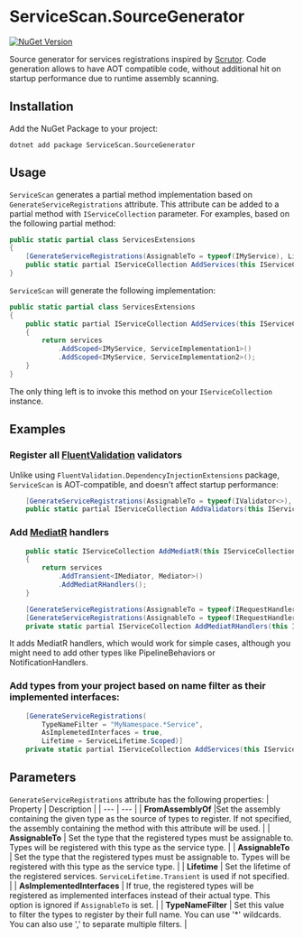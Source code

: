 # ServiceScan.SourceGenerator
[![NuGet Version](https://img.shields.io/nuget/v/ServiceScan.SourceGenerator)](https://www.nuget.org/packages/ServiceScan.SourceGenerator/)

Source generator for services registrations inspired by [Scrutor](https://github.com/khellang/Scrutor/).
Code generation allows to have AOT compatible code, without additional hit on startup performance due to runtime assembly scanning.

## Installation 
Add the NuGet Package to your project:
```
dotnet add package ServiceScan.SourceGenerator
```

## Usage

`ServiceScan` generates a partial method implementation based on `GenerateServiceRegistrations` attribute. This attribute can be added to a partial method with `IServiceCollection` parameter. 
For examples, based on the following partial method:
```csharp
public static partial class ServicesExtensions
{
    [GenerateServiceRegistrations(AssignableTo = typeof(IMyService), Lifetime = ServiceLifetime.Scoped)]
    public static partial IServiceCollection AddServices(this IServiceCollection services);
}
```

`ServiceScan` will generate the following implementation:
```csharp
public static partial class ServicesExtensions
{
    public static partial IServiceCollection AddServices(this IServiceCollection services)
    {
        return services
            .AddScoped<IMyService, ServiceImplementation1>()
            .AddScoped<IMyService, ServiceImplementation2>();
    }
}
```

The only thing left is to invoke this method on your `IServiceCollection` instance.

## Examples

### Register all [FluentValidation](https://github.com/FluentValidation/FluentValidation) validators
Unlike using `FluentValidation.DependencyInjectionExtensions` package, `ServiceScan` is AOT-compatible, and doesn't affect startup performance:
```csharp
    [GenerateServiceRegistrations(AssignableTo = typeof(IValidator<>), Lifetime = ServiceLifetime.Singleton)]
    public static partial IServiceCollection AddValidators(this IServiceCollection services);
```

### Add [MediatR](https://github.com/jbogard/MediatR) handlers
```csharp
    public static IServiceCollection AddMediatR(this IServiceCollection services)
    {
        return services
            .AddTransient<IMediator, Mediator>()
            .AddMediatRHandlers();
    }

    [GenerateServiceRegistrations(AssignableTo = typeof(IRequestHandler<>), Lifetime = ServiceLifetime.Transient)]
    [GenerateServiceRegistrations(AssignableTo = typeof(IRequestHandler<,>), Lifetime = ServiceLifetime.Transient)]
    private static partial IServiceCollection AddMediatRHandlers(this IServiceCollection services);
```
It adds MediatR handlers, which would work for simple cases, although you might need to add other types like PipelineBehaviors or NotificationHandlers.

### Add types from your project based on name filter as their implemented interfaces:
```csharp
    [GenerateServiceRegistrations(
        TypeNameFilter = "MyNamespace.*Service",
        AsImplemetedInterfaces = true,
        Lifetime = ServiceLifetime.Scoped)]
    private static partial IServiceCollection AddServices(this IServiceCollection services);
```

## Parameters

`GenerateServiceRegistrations` attribute has the following properties:
| Property | Description |
| --- | --- |
| **FromAssemblyOf** |Set the assembly containing the given type as the source of types to register. If not specified, the assembly containing the method with this attribute will be used. |
| **AssignableTo** | Set the type that the registered types must be assignable to. Types will be registered with this type as the service type. |
| **AssignableTo** | Set the type that the registered types must be assignable to. Types will be registered with this type as the service type. |
| **Lifetime** | Set the lifetime of the registered services. `ServiceLifetime.Transient` is used if not specified. |
| **AsImplementedInterfaces** | If true, the registered types will be registered as implemented interfaces instead of their actual type. This option is ignored if `AssignableTo` is set. |
| **TypeNameFilter** | Set this value to filter the types to register by their full name. You can use '*' wildcards. You can also use ',' to separate multiple filters. |
